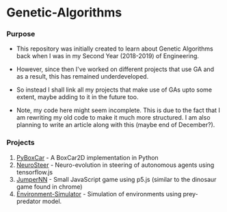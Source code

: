 # Genetic-Algorithms

### Purpose
* This repository was initially created to learn about Genetic Algorithms back when I was in my Second Year (2018-2019) of Engineering.

* However, since then I've worked on different projects that use GA and as a result, this has remained underdeveloped.

* So instead I shall link all my projects that make use of GAs upto some extent, maybe adding to it in the future too.

* Note, my code here might seem incomplete. This is due to the fact that I am rewriting my old code to make it much more structured. I am also planning to write an article along with this (maybe end of December?).

### Projects
1. [PyBoxCar](https://github.com/kad99kev/PyBoxCar) - A BoxCar2D implementation in Python
2. [NeuroSteer](https://github.com/kad99kev/NeuroSteer) - Neuro-evolution in steering of autonomous agents using tensorflow.js
3. [JumperNN](https://github.com/kad99kev/Jumper-NN) - Small JavaScript game using p5.js (similar to the dinosaur game found in chrome)
4. [Environment-Simulator](https://github.com/kad99kev/Environment-Simulator) - Simulation of environments using prey-predator model.
